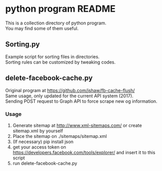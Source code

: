 # python program README

This is a collection directory of python program.  
You may find some of them useful.


## Sorting.py

Example script for sorting files in directories.  
Sorting rules can be customized by tweaking codes.

## delete-facebook-cache.py

Original program at https://github.com/jshaw/fb-cache-flush/    
Same usage, only updated for the current API system (2017).  
Sending POST request to Graph API to force scrape new og information.

### Usage
1. Generate sitemap at http://www.xml-sitemaps.com/ or create sitemap.xml by yourself
2. Place the sitemap on ./sitemaps/sitemap.xml
3. (If necessary) pip install json
4. get your access token on https://developers.facebook.com/tools/explorer/ and insert it to this script
4. run delete-facebook-cache.py

